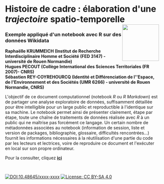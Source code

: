 # Histoire de cadre : élaboration d'une *trajectoire* spatio-temporelle [<img src="https://rzine.fr/img/Rzine_logo.png"  align="right" width="120"/>](http://rzine.fr/)
### Exemple appliqué d'un notebook avec R sur des données Wikidata
**Raphaëlle KRUMMEICH (Institut de Recherche Interdisciplinaire Homme et Société (FED 3147) - université de Rouen Normandie)**  
**Hugues PECOUT (Collège International des Sciences Territoriales (FR 2007)- CNRS)**  
**Sébastien REY-COYREHOURCQ (Identité et Différenciation de l''Espace, de l'Environnement et des Sociétés (UMR 6266) - université de Rouen Normandie, CNRS)**
<br/>  

L'objectif de ce document computationnel (notebook *R* ou *R Markdown*) est de partager une analyse exploratoire de données, suffisamment détaillée pour être intelligible pour un large public et reproductible à l'identique sur sa machine. 
Le notebook permet ainsi de présenter clairement, étape par étape, toute une chaîne de traitements de données réalisée avec *R* à un public qui ne maîtrise pas forcément ce langage. 
Un certain nombre de métadonnées associées au notebook (information de session, liste et version de packages, bibliographie, glossaire, difficultés rencontrées...) fournit les informations nécessaires à la réutilisation d'une partie du code par les lecteurs et lectrices, voire de reproduire ce document et l'exécuter en local sur son propre ordinateur.

Pour la consulter, cliquez [**ici**](https://madouck.github.io/wikidata_sparql_rzine/)

<br/>  

[![DOI:10.48645/xxxx-xxxx](https://zenodo.org/badge/DOI/10.48645/xxxx-xxxx.svg)](https://doi.org/10.48645/xxxx-xxxx)
[![License: CC BY-SA 4.0](https://img.shields.io/badge/License-CC%20BY--SA%204.0-lightgrey.svg)](http://creativecommons.org/licenses/by-sa/4.0/)
